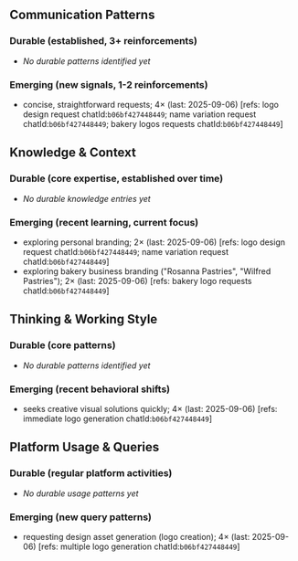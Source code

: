 ## Communication Patterns
### Durable (established, 3+ reinforcements)
- _No durable patterns identified yet_

### Emerging (new signals, 1-2 reinforcements)
- concise, straightforward requests; 4× (last: 2025-09-06) [refs: logo design request chatId:`b06bf427448449`; name variation request chatId:`b06bf427448449`; bakery logos requests chatId:`b06bf427448449`]

## Knowledge & Context
### Durable (core expertise, established over time)
- _No durable knowledge entries yet_

### Emerging (recent learning, current focus)
- exploring personal branding; 2× (last: 2025-09-06) [refs: logo design request chatId:`b06bf427448449`; name variation request chatId:`b06bf427448449`]
- exploring bakery business branding ("Rosanna Pastries", "Wilfred Pastries"); 2× (last: 2025-09-06) [refs: bakery logo requests chatId:`b06bf427448449`]

## Thinking & Working Style
### Durable (core patterns)
- _No durable patterns identified yet_

### Emerging (recent behavioral shifts)
- seeks creative visual solutions quickly; 4× (last: 2025-09-06) [refs: immediate logo generation chatId:`b06bf427448449`]

## Platform Usage & Queries
### Durable (regular platform activities)
- _No durable usage patterns yet_

### Emerging (new query patterns)
- requesting design asset generation (logo creation); 4× (last: 2025-09-06) [refs: multiple logo generation chatId:`b06bf427448449`]